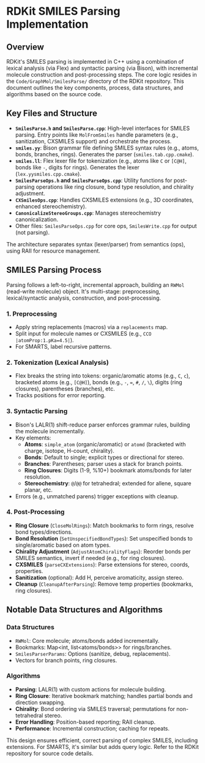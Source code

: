 # RDKit SMILES Parsing Implementation

## Overview
RDKit's SMILES parsing is implemented in C++ using a combination of lexical analysis (via Flex) and syntactic parsing (via Bison), with incremental molecule construction and post-processing steps. The core logic resides in the `Code/GraphMol/SmilesParse/` directory of the RDKit repository. This document outlines the key components, process, data structures, and algorithms based on the source code.

## Key Files and Structure
- **`SmilesParse.h` and `SmilesParse.cpp`**: High-level interfaces for SMILES parsing. Entry points like `MolFromSmiles` handle parameters (e.g., sanitization, CXSMILES support) and orchestrate the process.
- **`smiles.yy`**: Bison grammar file defining SMILES syntax rules (e.g., atoms, bonds, branches, rings). Generates the parser (`smiles.tab.cpp.cmake`).
- **`smiles.ll`**: Flex lexer file for tokenization (e.g., atoms like `C` or `[C@H]`, bonds like `-`, digits for rings). Generates the lexer (`lex.yysmiles.cpp.cmake`).
- **`SmilesParseOps.h` and `SmilesParseOps.cpp`**: Utility functions for post-parsing operations like ring closure, bond type resolution, and chirality adjustment.
- **`CXSmilesOps.cpp`**: Handles CXSMILES extensions (e.g., 3D coordinates, enhanced stereochemistry).
- **`CanonicalizeStereoGroups.cpp`**: Manages stereochemistry canonicalization.
- Other files: `SmilesParseOps.cpp` for core ops, `SmilesWrite.cpp` for output (not parsing).

The architecture separates syntax (lexer/parser) from semantics (ops), using RAII for resource management.

## SMILES Parsing Process
Parsing follows a left-to-right, incremental approach, building an `RWMol` (read-write molecule) object. It's multi-stage: preprocessing, lexical/syntactic analysis, construction, and post-processing.

### 1. Preprocessing
- Apply string replacements (macros) via a `replacements` map.
- Split input for molecule names or CXSMILES (e.g., `CCO |atomProp:1.pKa=4.5|`).
- For SMARTS, label recursive patterns.

### 2. Tokenization (Lexical Analysis)
- Flex breaks the string into tokens: organic/aromatic atoms (e.g., `C`, `c`), bracketed atoms (e.g., `[C@H]`), bonds (e.g., `-`, `=`, `#`, `/`, `\`), digits (ring closures), parentheses (branches), etc.
- Tracks positions for error reporting.

### 3. Syntactic Parsing
- Bison's LALR(1) shift-reduce parser enforces grammar rules, building the molecule incrementally.
- Key elements:
  - **Atoms**: `simple_atom` (organic/aromatic) or `atomd` (bracketed with charge, isotope, H-count, chirality).
  - **Bonds**: Default to single; explicit types or directional for stereo.
  - **Branches**: Parentheses; parser uses a stack for branch points.
  - **Ring Closures**: Digits (1-9, %10+) bookmark atoms/bonds for later resolution.
  - **Stereochemistry**: `@`/`@@` for tetrahedral; extended for allene, square planar, etc.
- Errors (e.g., unmatched parens) trigger exceptions with cleanup.

### 4. Post-Processing
- **Ring Closure** (`CloseMolRings`): Match bookmarks to form rings, resolve bond types/directions.
- **Bond Resolution** (`SetUnspecifiedBondTypes`): Set unspecified bonds to single/aromatic based on atom types.
- **Chirality Adjustment** (`AdjustAtomChiralityFlags`): Reorder bonds per SMILES semantics, invert if needed (e.g., for ring closures).
- **CXSMILES** (`parseCXExtensions`): Parse extensions for stereo, coords, properties.
- **Sanitization** (optional): Add H, perceive aromaticity, assign stereo.
- **Cleanup** (`CleanupAfterParsing`): Remove temp properties (bookmarks, ring closures).

## Notable Data Structures and Algorithms
### Data Structures
- `RWMol`: Core molecule; atoms/bonds added incrementally.
- Bookmarks: Map<int, list<atoms/bonds>> for rings/branches.
- `SmilesParserParams`: Options (sanitize, debug, replacements).
- Vectors for branch points, ring closures.

### Algorithms
- **Parsing**: LALR(1) with custom actions for molecule building.
- **Ring Closure**: Iterative bookmark matching; handles partial bonds and direction swapping.
- **Chirality**: Bond ordering via SMILES traversal; permutations for non-tetrahedral stereo.
- **Error Handling**: Position-based reporting; RAII cleanup.
- **Performance**: Incremental construction; caching for repeats.

This design ensures efficient, correct parsing of complex SMILES, including extensions. For SMARTS, it's similar but adds query logic. Refer to the RDKit repository for source code details.